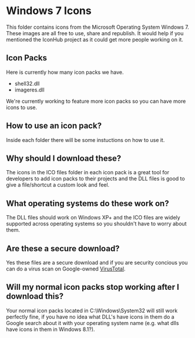 # Windows 7 Icons

This folder contains icons from the Microsoft Operating System Windows 7. These images are all free to use, share and republish. It would help if you mentioned the IconHub project as it could get more people working on it.

## Icon Packs

Here is currently how many icon packs we have.

- shell32.dll
- imageres.dll

We're currently working to feature more icon packs so you can have more icons to use.

## How to use an icon pack?

Inside each folder there will be some instuctions on how to use it. 

## Why should I download these?

The icons in the ICO files folder in each icon pack is a great tool for developers to add icon packs to their projects and the DLL files is good to give a file/shortcut a custom look and feel.

## What operating systems do these work on?

The DLL files should work on Windows XP+ and the ICO files are widely supported across operating systems so you shouldn't have to worry about them.

## Are these a secure download?

Yes these files are a secure download and if you are security concious you can do a virus scan on Google-owned [VirusTotal](https://virustotal.com).

## Will my normal icon packs stop working after I download this?

Your normal icon packs located in C:\Windows\System32 will still work perfectly fine, if you have no idea what DLL's have icons in them do a Google search about it with your operating system name (e.g. what dlls have icons in them in Windows 8.1?).
